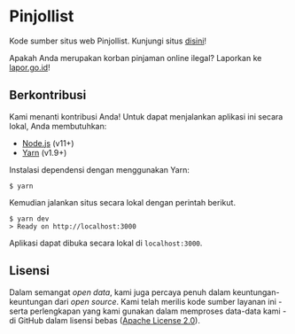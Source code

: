 # Pinjollist

<!-- [![Netlify Status](https://api.netlify.com/api/v1/badges/21633cb6-8bcb-4e80-98a2-fbbf3729ada5/deploy-status)](https://app.netlify.com/sites/apakah-terdaftar-di-ojk/deploys) -->

Kode sumber situs web Pinjollist. Kunjungi situs [disini](https://pinjollist.now.sh/)!

Apakah Anda merupakan korban pinjaman online ilegal? Laporkan ke [lapor.go.id](https://lapor.go.id/instansi/otoritas-jasa-keuangan)!

## Berkontribusi

Kami menanti kontribusi Anda! Untuk dapat menjalankan aplikasi ini secara lokal, Anda membutuhkan:

- [Node.js](https://nodejs.org/en/) (v11+)
- [Yarn](https://yarnpkg.com/lang/en/) (v1.9+)

Instalasi dependensi dengan menggunakan Yarn:

```sh-session
$ yarn
```

Kemudian jalankan situs secara lokal dengan perintah berikut.

```sh-session
$ yarn dev
> Ready on http://localhost:3000
```

Aplikasi dapat dibuka secara lokal di `localhost:3000`.

## Lisensi

Dalam semangat _open data_, kami juga percaya penuh dalam keuntungan-keuntungan dari _open source_. Kami telah merilis kode sumber layanan ini - serta perlengkapan yang kami gunakan dalam memproses data-data kami - di GitHub dalam lisensi bebas ([Apache License 2.0](https://github.com/commonlabs-id/pinjollist/blob/master/LICENSE)).
